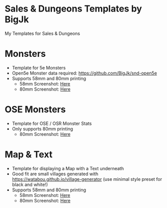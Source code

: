 # Sales & Dungeons Templates by BigJk
My Templates for Sales &amp; Dungeons

# Monsters

- Template for 5e Monsters
- Open5e Monster data required: https://github.com/BigJk/snd-open5e
- Supports 58mm and 80mm printing
    - 58mm Screenshot: [Here](./BigJk_monsters/screenshot_58mm.png)
    - 80mm Screenshot: [Here](./BigJk_monsters/screenshot_80mm.png)

# OSE Monsters

- Template for OSE / OSR Monster Stats
- Only supports 80mm printing
    - 80mm Screenshot: [Here](./BigJk_ose-monsters/screenshot_80mm.png)

# Map & Text

- Template for displaying a Map with a Text underneath
- Good fit are small villages generated with https://watabou.github.io/village-generator (use minimal style preset for black and white!)
- Supports 58mm and 80mm printing
    - 58mm Screenshot: [Here](./BigJk_map-text/screenshot_58mm.png)
    - 80mm Screenshot: [Here](./BigJk_map-text/screenshot_80mm.png)

